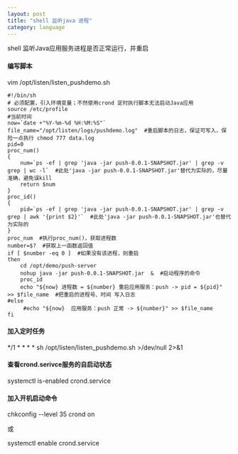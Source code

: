 ```yaml
---
layout: post
title: "shell 监听java 进程"
category: language
---
```


shell 监听Java应用服务进程是否正常运行，并重启

#### 编写脚本

vim /opt/listen/listen_pushdemo.sh

```
#!/bin/sh
# 必须配置，引入环境变量；不然使用crond 定时执行脚本无法启动Java应用
source /etc/profile
#当前时间
now=`date +"%Y-%m-%d %H:%M:%S"`
file_name="/opt/listen/logs/pushdemo.log"  #重启脚本的日志，保证可写入，保险一点执行 chmod 777 data.log
pid=0
proc_num() 
{
    num=`ps -ef | grep 'java -jar push-0.0.1-SNAPSHOT.jar' | grep -v grep | wc -l`  #此处'java -jar push-0.0.1-SNAPSHOT.jar'替代为实际的，尽量准确，避免误kill
    return $num 
}
proc_id()
{  
    pid=`ps -ef | grep 'java -jar push-0.0.1-SNAPSHOT.jar' | grep -v grep | awk '{print $2}'`  #此处'java -jar push-0.0.1-SNAPSHOT.jar'也替代为实际的
} 
proc_num  #执行proc_num()，获取进程数
number=$?  #获取上一函数返回值
if [ $number -eq 0 ]  #如果没有该进程，则重启
then
    cd /opt/demo/push-server
    nohup java -jar push-0.0.1-SNAPSHOT.jar  &  #启动程序的命令
    proc_id 
    echo "${now} 进程数 = ${number} 重启应用服务：push -> pid = ${pid}" >> $file_name  #把重启的进程号、时间 写入日志
#else
     #echo "${now}  应用服务：push 正常 -> ${number}" >> $file_name
fi
```

#### 加入定时任务

*/1 * * * * sh /opt/listen/listen_pushdemo.sh >/dev/null 2>&1

#### 查看crond.serivce服务的自启动状态

systemctl is-enabled crond.service

#### 加入开机启动命令

chkconfig --level 35 crond on

或

systemctl enable crond.service